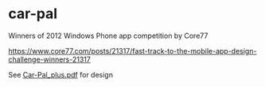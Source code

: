 # car-pal
Winners of 2012 Windows Phone app competition by Core77 

https://www.core77.com/posts/21317/fast-track-to-the-mobile-app-design-challenge-winners-21317

See [Car-Pal_plus.pdf](Car-Pal_plus.pdf) for design
